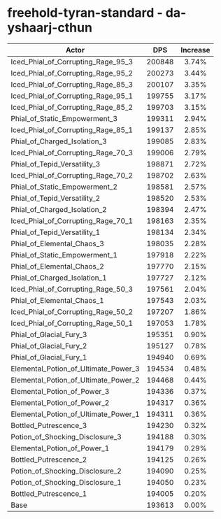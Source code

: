 # freehold-tyran-standard - da-yshaarj-cthun
| Actor | DPS | Increase |
|---|:---:|:---:|
|Iced_Phial_of_Corrupting_Rage_95_3|200848|3.74%|
|Iced_Phial_of_Corrupting_Rage_95_2|200273|3.44%|
|Iced_Phial_of_Corrupting_Rage_85_3|200107|3.35%|
|Iced_Phial_of_Corrupting_Rage_95_1|199755|3.17%|
|Iced_Phial_of_Corrupting_Rage_85_2|199703|3.15%|
|Phial_of_Static_Empowerment_3|199311|2.94%|
|Iced_Phial_of_Corrupting_Rage_85_1|199137|2.85%|
|Phial_of_Charged_Isolation_3|199085|2.83%|
|Iced_Phial_of_Corrupting_Rage_70_3|199006|2.79%|
|Phial_of_Tepid_Versatility_3|198871|2.72%|
|Iced_Phial_of_Corrupting_Rage_70_2|198702|2.63%|
|Phial_of_Static_Empowerment_2|198581|2.57%|
|Phial_of_Tepid_Versatility_2|198520|2.53%|
|Phial_of_Charged_Isolation_2|198394|2.47%|
|Iced_Phial_of_Corrupting_Rage_70_1|198163|2.35%|
|Phial_of_Tepid_Versatility_1|198134|2.34%|
|Phial_of_Elemental_Chaos_3|198035|2.28%|
|Phial_of_Static_Empowerment_1|197918|2.22%|
|Phial_of_Elemental_Chaos_2|197770|2.15%|
|Phial_of_Charged_Isolation_1|197727|2.12%|
|Iced_Phial_of_Corrupting_Rage_50_3|197561|2.04%|
|Phial_of_Elemental_Chaos_1|197543|2.03%|
|Iced_Phial_of_Corrupting_Rage_50_2|197207|1.86%|
|Iced_Phial_of_Corrupting_Rage_50_1|197053|1.78%|
|Phial_of_Glacial_Fury_3|195351|0.90%|
|Phial_of_Glacial_Fury_2|195127|0.78%|
|Phial_of_Glacial_Fury_1|194940|0.69%|
|Elemental_Potion_of_Ultimate_Power_3|194534|0.48%|
|Elemental_Potion_of_Ultimate_Power_2|194468|0.44%|
|Elemental_Potion_of_Power_3|194336|0.37%|
|Elemental_Potion_of_Power_2|194317|0.36%|
|Elemental_Potion_of_Ultimate_Power_1|194311|0.36%|
|Bottled_Putrescence_3|194230|0.32%|
|Potion_of_Shocking_Disclosure_3|194188|0.30%|
|Elemental_Potion_of_Power_1|194179|0.29%|
|Bottled_Putrescence_2|194125|0.26%|
|Potion_of_Shocking_Disclosure_2|194090|0.25%|
|Potion_of_Shocking_Disclosure_1|194050|0.23%|
|Bottled_Putrescence_1|194005|0.20%|
|Base|193613|0.00%|
